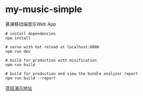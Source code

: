 # my-music-simple
慕课移动端音乐Web App
```
# install dependencies
npm install

# serve with hot reload at localhost:8080
npm run dev

# build for production with minification
npm run build

# build for production and view the bundle analyzer report
npm run build --report
```
[项目演示地址](http://ustbhuangyi.com/sell/)
